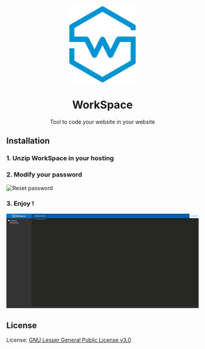 <div align="center" color="#0094D2">
	<img src="https://github.com/TheRolfFR/Workspace/blob/master/img/workspace_logo_no_bg.png?raw=true" height="200" alt="W" /><br>
	<h1>WorkSpace</h1>
	<p> Tool to code your website in your website </p>
</div>


## Installation
### 1. Unzip WorkSpace in your hosting
### 2. Modify your password

<img src="https://image.noelshack.com/fichiers/2018/06/7/1518371533-screenshot-2018-2-11-workspace-1.jpg" alt="Reset password" />

### 3. Enjoy !

<img src="https://raw.githubusercontent.com/TheRolfFR/WorkSpace/master/img/screen.png" alt="Ennnnjoy !" />

## License

License: <a href="https://raw.githubusercontent.com/TheRolfFR/WorkSpace/master/LICENSE">GNU Lesser General Public License v3.0</a>

